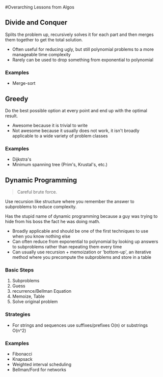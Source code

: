 #Overarching Lessons from Algos

## Divide and Conquer

Splits the problem up, recursively solves it for each part and then merges them together to get the total solution.

- Often useful for reducing ugly, but still polynomial problems to a more manageable time complexity
- Rarely can be used to drop something from exponential to polynomial

### Examples

- Merge-sort

## Greedy

Do the best possible option at every point and end up with the optimal result.

- Awesome because it is trivial to write
- Not awesome because it usually does not work, it isn't broadly applicable to a wide variety of problem classes

### Examples

- Dijkstra's
- Minimum spanning tree (Prim's, Krustal's, etc.)

## Dynamic Programming

>Careful brute force.

Use recursion like structure where you remember the answer to subproblems to reduce complexity.

Has the stupid name of dynamic programming because a guy was trying to hide from his boss the fact he was doing math.

- Broadly applicable and should be one of the first techniques to use when you know nothing else
- Can often reduce from exponential to polynomial by looking up answers to subproblems rather than repeating them every time
- Can usually use recursion + memoization or 'bottom-up', an iterative method where you precompute the subproblems and store in a table

### Basic Steps

1. Subproblems
2. Guess
3. recurrence/Bellman Equation
4. Memoize, Table
5. Solve original problem

### Strategies

- For strings and sequences use suffixes/prefixes O(n) or substrings O(n^2)

### Examples

- Fibonacci
- Knapsack
- Weighted interval scheduling
- Bellman/Ford for networks
